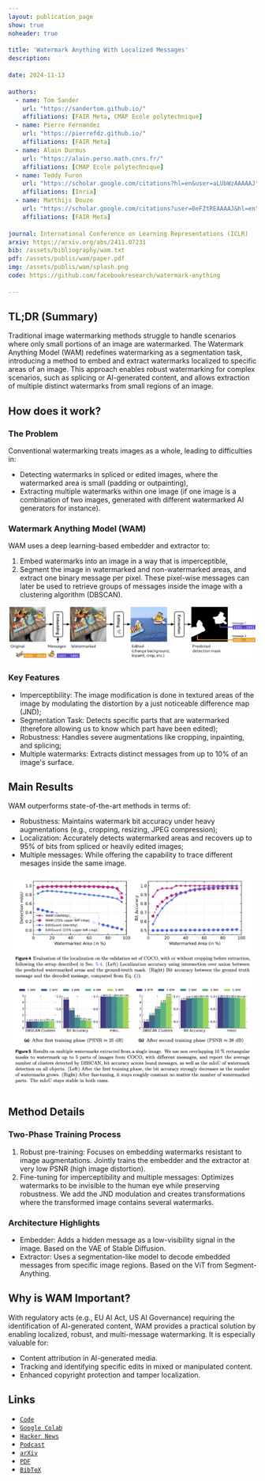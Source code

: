 ```yaml
---
layout: publication_page
show: true
noheader: true

title: 'Watermark Anything With Localized Messages'
description: 

date: 2024-11-13

authors:
  - name: Tom Sander
    url: "https://sandertom.github.io/"
    affiliations: [FAIR Meta, CMAP Ecole polytechnique]
  - name: Pierre Fernandez
    url: "https://pierrefdz.github.io/"
    affiliations: [FAIR Meta]
  - name: Alain Durmus
    url: "https://alain.perso.math.cnrs.fr/"
    affiliations: [CMAP Ecole polytechnique]
  - name: Teddy Furon
    url: "https://scholar.google.com/citations?hl=en&user=aLUbWzAAAAAJ"
    affiliations: [Inria]
  - name: Matthijs Douze
    url: "https://scholar.google.com/citations?user=0eFZtREAAAAJ&hl=en"
    affiliations: [FAIR Meta]

journal: International Conference on Learning Representations (ICLR)
arxiv: https://arxiv.org/abs/2411.07231
bib: /assets/bibliography/wam.txt
pdf: /assets/publis/wam/paper.pdf 
img: /assets/publis/wam/splash.png
code: https://github.com/facebookresearch/watermark-anything

---
```



## TL;DR (Summary)

Traditional image watermarking methods struggle to handle scenarios where only small portions of an image are watermarked. The Watermark Anything Model (WAM) redefines watermarking as a segmentation task, introducing a method to embed and extract watermarks localized to specific areas of an image. This approach enables robust watermarking for complex scenarios, such as splicing or AI-generated content, and allows extraction of multiple distinct watermarks from small regions of an image.

## How does it work?

### The Problem

Conventional watermarking treats images as a whole, leading to difficulties in:
- Detecting watermarks in spliced or edited images, where the watermarked area is small (padding or outpainting),
- Extracting multiple watermarks within one image (if one image is a combination of two images, generated with different watermarked AI generators for instance).

### Watermark Anything Model (WAM)

WAM uses a deep learning-based embedder and extractor to:
1. Embed watermarks into an image in a way that is imperceptible,
2. Segment the image in watermarked and non-watermarked areas, and extract one binary message per pixel. These pixel-wise messages can later be used to retrieve groups of messages inside the image with a clustering algorithm (DBSCAN).

<img src="/assets/publis/wam/overview.jpg" class="img-fluid thumbnail mt-2" alt="Overview of WAM watermarking and extraction process">

### Key Features
- Imperceptibility: The image modification is done in textured areas of the image by modulating the distortion by a just noticeable difference map (JND);
- Segmentation Task: Detects specific parts that are watermarked (therefore allowing us to know which part have been edited);
- Robustness: Handles severe augmentations like cropping, inpainting, and splicing;
- Multiple watermarks: Extracts distinct messages from up to 10% of an image's surface.


## Main Results

WAM outperforms state-of-the-art methods in terms of:
- Robustness: Maintains watermark bit accuracy under heavy augmentations (e.g., cropping, resizing, JPEG compression);
- Localization: Accurately detects watermarked areas and recovers up to 95% of bits from spliced or heavily edited images;
- Multiple messages: While offering the capability to trace different mesages inside the same image.

<img src="/assets/publis/wam/results.png" class="img-fluid thumbnail mt-2" alt="WAM Detection and Localization Results">


## Method Details

### Two-Phase Training Process
1. Robust pre-training: Focuses on embedding watermarks resistant to image augmentations. Jointly trains the embedder and the extractor at very low PSNR (high image distortion).
2. Fine-tuning for imperceptibility and multiple messages: Optimizes watermarks to be invisible to the human eye while preserving robustness. We add the JND modulation and creates transformations where the transformed image contains several watermarks.

### Architecture Highlights
- Embedder: Adds a hidden message as a low-visibility signal in the image. Based on the VAE of Stable Diffusion.
- Extractor: Uses a segmentation-like model to decode embedded messages from specific image regions. Based on the ViT from Segment-Anything.

## Why is WAM Important?

With regulatory acts (e.g., EU AI Act, US AI Governance) requiring the identification of AI-generated content, WAM provides a practical solution by enabling localized, robust, and multi-message watermarking. It is especially valuable for:
- Content attribution in AI-generated media.
- Tracking and identifying specific edits in mixed or manipulated content.
- Enhanced copyright protection and tamper localization.

## Links

- [`Code`]({{page.code}})
- [`Google Colab`](https://colab.research.google.com/github/facebookresearch/watermark-anything/blob/main/notebooks/colab.ipynb)
- [`Hacker News`](https://news.ycombinator.com/item?id=42113674)
- [`Podcast`](https://notebooklm.google.com/notebook/6c69b3f8-b1a6-41c4-92fb-c416903ceb49/audio)
- [`arXiv`]({{page.arxiv}})
- [`PDF`]({{page.pdf}})
- [`BibTeX`]({{page.bib}})
